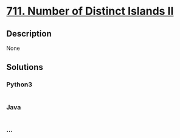 # [711. Number of Distinct Islands II](https://leetcode.com/problems/number-of-distinct-islands-ii)

## Description
None


## Solutions


### Python3

```python

```

### Java

```java

```

### ...
```

```

